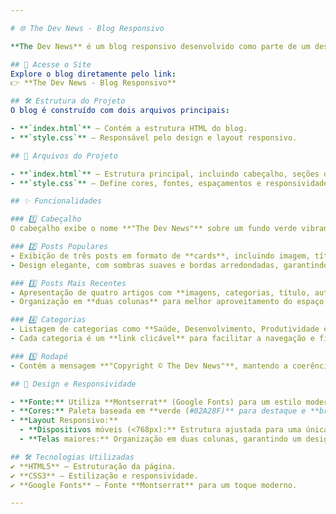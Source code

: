 ```yaml
---

# 🌐 The Dev News - Blog Responsivo  

**The Dev News** é um blog responsivo desenvolvido como parte de um desafio para criar uma página web adaptável a diferentes dispositivos e tamanhos de tela. O design moderno e minimalista proporciona uma experiência agradável, com seções organizadas para destacar posts populares, conteúdos recentes e categorias relevantes.  

## 🚀 Acesse o Site  
Explore o blog diretamente pelo link:  
👉 **The Dev News - Blog Responsivo**  

## 🛠️ Estrutura do Projeto  
O blog é construído com dois arquivos principais:  

- **`index.html`** – Contém a estrutura HTML do blog.  
- **`style.css`** – Responsável pelo design e layout responsivo.  

## 📂 Arquivos do Projeto  

- **`index.html`** – Estrutura principal, incluindo cabeçalho, seções de posts, categorias e rodapé.  
- **`style.css`** – Define cores, fontes, espaçamentos e responsividade.  

## ✨ Funcionalidades  

### 1️⃣ Cabeçalho  
O cabeçalho exibe o nome **"The Dev News"** sobre um fundo verde vibrante, com texto branco para destacar a identidade visual do blog.  

### 2️⃣ Posts Populares  
- Exibição de três posts em formato de **cards**, incluindo imagem, título e data de publicação.  
- Design elegante, com sombras suaves e bordas arredondadas, garantindo um visual sofisticado.  

### 3️⃣ Posts Mais Recentes  
- Apresentação de quatro artigos com **imagens, categorias, título, autor, resumo e data de publicação**.  
- Organização em **duas colunas** para melhor aproveitamento do espaço e melhor experiência de leitura.  

### 4️⃣ Categorias  
- Listagem de categorias como **Saúde, Desenvolvimento, Produtividade e Opinião**.  
- Cada categoria é um **link clicável** para facilitar a navegação e filtragem dos conteúdos.  

### 5️⃣ Rodapé  
- Contém a mensagem **"Copyright © The Dev News"**, mantendo a coerência visual com fundo verde e texto branco.  

## 🎨 Design e Responsividade  

- **Fonte:** Utiliza **Montserrat** (Google Fonts) para um estilo moderno e legível.  
- **Cores:** Paleta baseada em **verde (#02A28F)** para destaque e **branco (#FFFFFF)** para contraste profissional.  
- **Layout Responsivo:**  
  - **Dispositivos móveis (<768px):** Estrutura ajustada para uma única coluna, otimizando a leitura.  
  - **Telas maiores:** Organização em duas colunas, garantindo um design equilibrado e eficiente.  

## 🛠️ Tecnologias Utilizadas  
✔ **HTML5** – Estruturação da página.  
✔ **CSS3** – Estilização e responsividade.  
✔ **Google Fonts** – Fonte **Montserrat** para um toque moderno.  

---
```

